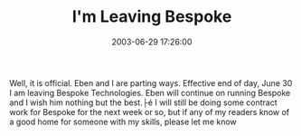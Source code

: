 ﻿---
layout: post
title: "I'm Leaving Bespoke"
comments: false
date: 2003-06-29 17:26:00
updated: 2004-05-03 20:23:00
categories:
 - Personal
subtext-id: 1d08be79-0e28-442c-98de-cf3985cf178e
alias: /blog/Im-Leaving-Bespoke.aspx
---


Well, it is official. Eben and I are parting ways. Effective end of day, June 30 I am leaving Bespoke Technologies. Eben will continue on running Bespoke and I wish him nothing but the best.├é I will still be doing some contract work for Bespoke for the next week or so, but if any of my readers know of a good home for someone with my skills, please let me know
